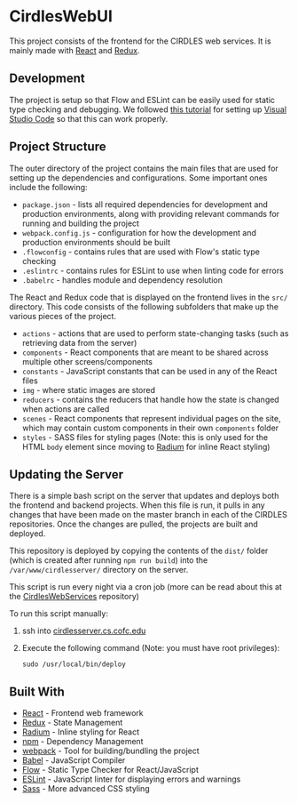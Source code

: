 # CirdlesWebUI

This project consists of the frontend for the CIRDLES web services. It is mainly made with [React](https://reactjs.org) and [Redux](https://redux.js.org).

## Development

The project is setup so that Flow and ESLint can be easily used for static type checking and debugging. We followed [this tutorial](https://hackernoon.com/configure-eslint-prettier-and-flow-in-vs-code-for-react-development-c9d95db07213) for setting up [Visual Studio Code](https://code.visualstudio.com) so that this can work properly.

## Project Structure

The outer directory of the project contains the main files that are used for setting up the dependencies and configurations. Some important ones include the following:
* `package.json` - lists all required dependencies for development and production environments, along with providing relevant commands for running and building the project
* `webpack.config.js` - configuration for how the development and production environments should be built
* `.flowconfig` - contains rules that are used with Flow's static type checking
* `.eslintrc` - contains rules for ESLint to use when linting code for errors
* `.babelrc` - handles module and dependency resolution

The React and Redux code that is displayed on the frontend lives in the `src/` directory. This code consists of the following subfolders that make up the various pieces of the project.
* `actions` - actions that are used to perform state-changing tasks (such as retrieving data from the server)
* `components` - React components that are meant to be shared across multiple other screens/components
* `constants` - JavaScript constants that can be used in any of the React files
* `img` - where static images are stored
* `reducers` - contains the reducers that handle how the state is changed when actions are called
* `scenes` - React components that represent individual pages on the site, which may contain custom components in their own `components` folder
* `styles` - SASS files for styling pages (Note: this is only used for the HTML `body` element since moving to [Radium](http://formidable.com/open-source/radium/) for inline React styling)

## Updating the Server

There is a simple bash script on the server that updates and deploys both the frontend and backend projects. When this file is run, it pulls in any changes that have been made on the master branch in each of the CIRDLES repositories. Once the changes are pulled, the projects are built and deployed.

This repository is deployed by copying the contents of the `dist/` folder (which is created after running `npm run build`) into the `/var/www/cirdlesserver/` directory on the server.

This script is run every night via a cron job (more can be read about this at the [CirdlesWebServices](https://github.com/CIRDLES/CirdlesWebServices) repository)

To run this script manually:
1. ssh into [cirdlesserver.cs.cofc.edu](http://cirdlesserver.cs.cofc.edu)
2. Execute the following command (Note: you must have root privileges):

    ```
    sudo /usr/local/bin/deploy
    ```

## Built With

* [React](https://reactjs.org) - Frontend web framework
* [Redux](https://redux.js.org) - State Management
* [Radium](http://formidable.com/open-source/radium/) - Inline styling for React
* [npm](https://www.npmjs.com) - Dependency Management
* [webpack](https://webpack.js.org) - Tool for building/bundling the project
* [Babel](https://babeljs.io) - JavaScript Compiler
* [Flow](https://flow.org) - Static Type Checker for React/JavaScript
* [ESLint](https://eslint.org) - JavaScript linter for displaying errors and warnings
* [Sass](https://sass-lang.com) - More advanced CSS styling

